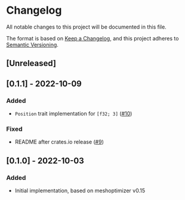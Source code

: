 # Changelog
All notable changes to this project will be documented in this file.

The format is based on [Keep a Changelog](https://keepachangelog.com/en/1.0.0/),
and this project adheres to [Semantic Versioning](https://semver.org/spec/v2.0.0.html).

## [Unreleased]

## [0.1.1] - 2022-10-09
### Added
- `Position` trait implementation for `[f32; 3]` ([#10](https://github.com/yzsolt/meshopt-rs/pull/10))

### Fixed
- README after crates.io release ([#9](https://github.com/yzsolt/meshopt-rs/pull/9))

## [0.1.0] - 2022-10-03
### Added
- Initial implementation, based on meshoptimizer v0.15
